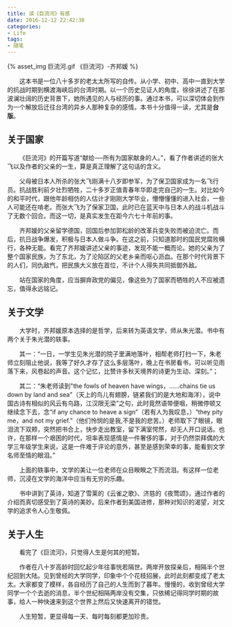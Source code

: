 ```yaml
---
title: 读《巨流河》有感
date: 2016-12-12 22:42:38
categories:
- Life
tags:
- 随笔
---
```


{% asset_img 巨流河.gif 《巨流河》-齐邦媛 %}

&emsp;&emsp;这本书是一位八十多岁的老太太所写的自传。从小学、初中、高中一直到大学的抗战时期到横渡海峡后的台湾时期。以一个历史见证人的角度，徐徐讲述了在那波澜壮阔的历史背景下，她所遇见的人与经历的事。通过本书，可以深切体会到作为一个解放后迁往台湾的异乡人那种复杂的感情。本书十分值得一读，尤其是**台版**。

## 关于国家

&emsp;&emsp;《巨流河》的开篇写道“献给──所有为国家献身的人。”，看了作者讲述的张大飞以及作者的父亲的一生，算是真正理解了这句话的含义。

&emsp;&emsp;父母被日本人所杀的张大飞刚满十八岁即参军，为了保卫国家成为一名飞行员。抗战胜利前夕壮烈牺牲，二十多岁正值青春年华即走完自己的一生。对比如今的和平时代，跟他年龄相仿的人估计才刚刚大学毕业，懵懵懂懂的进入社会，一些人可能还在啃老。而张大飞为了保家卫国，此时已在蓝天中与日本人的战斗机战斗了无数个回合。而这一切，是真实发生在距今六七十年前的事。

&emsp;&emsp;齐邦媛的父亲留学德国，回国后参加郭松龄的改革兵变失败而被迫流亡。而后，抗日战争爆发，积极与日本人做斗争。在这之前，只知道那时的国民党腐败横行，各种无能。看完了齐邦媛讲述父亲的事迹，发现不能一概而论。她的父亲为了整个国家民族，为了东北，为了沦陷区的父老乡亲而呕心沥血。在那个时代背景下的人们，同仇敌忾，把民族大义放在首位，不计个人得失共同抵御外敌。

&emsp;&emsp;站在国家的角度，应当摒弃政党的偏见，像这些为了国家而牺牲的人不应被遗忘，值得永远铭记。

## 关于文学

&emsp;&emsp;大学时，齐邦媛原本选择的是哲学，后来转为英语文学，师从朱光潜。书中有两个关于朱光潜的轶事。

&emsp;&emsp;其一：“一日，一学生见朱光潜的院子里满地落叶，相帮老师打扫一下，朱老师立刻阻止他说，我等了好久才存了这么多层落叶，晚上在书房看书，可以听见雨落下来，风卷起的声音。这个记忆，比赞许多秋天境界的诗更为生动、深刻。”；

&emsp;&emsp;其二：“朱老师读到"the fowls of heaven have wings，……chains tie us down by land and sea"（天上的鸟儿有翅膀，链紧我们的是大地和海洋），说中国古诗有相似的风云有鸟路，江汉限无梁”之句，此时竟然语带便咽，稍微停顿又继续念下去，念“if any chance to heave a sign”（若有人为我叹息，）“they pity me，and not my grief.”（他们怜悯的是我,不是我的悲苦。）老师取下了眼镜，眼泪流下双颊，突然把书合上，快步走出教室，留下满室愕然，却无人开口说话。也许，在那样一个艰困的时代，坦率表现感情是一件奢侈的事，对于仍然崇拜偶的大学三年级学生来说，这是一件难于评论的意外，甚至是感到荣幸的事，能看到文学名师至情的眼泪。”

&emsp;&emsp;上面的轶事中，文学的美让一位老师在众目睽睽之下而流泪。有这样一位老师，沉浸在文学的海洋中应当有无穷的乐趣。

&emsp;&emsp;书中讲到了英诗，知道了雪莱的《云雀之歌》、济慈的《夜莺颂》，通过作者的介绍而真切感受到了英诗的美妙。后来作者到美国进修，那种对知识的渴望，对文学的追求令人心生敬佩。


## 关于人生

&emsp;&emsp;看完了《巨流河》，只觉得人生是何其的短暂。

&emsp;&emsp;作者在八十岁高龄时回忆起少年往事恍若隔世。两岸开放探亲后，相隔半个世纪回到大陆。见到曾经的大学同学，印象中个个花枝招展，此时此刻都变成了老太太。大家都变了模样，各自经历了自己的人生而到了暮年。慢慢的，收到曾经大学同学一个个去逝的消息，半个世纪相隔两岸没有交集，只依稀记得同学时期的故事，给人一种快速来到这个世界上然后又快速离开的错觉。

&emsp;&emsp;人生短暂，更显得每一天、每时每刻都更加珍贵。
